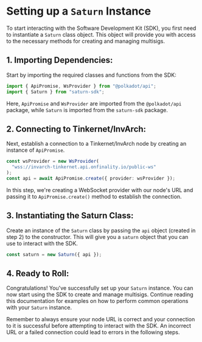 # Setting up a `Saturn` Instance

To start interacting with the Software Development Kit (SDK), you first need to instantiate a `Saturn` class object. This object will provide you with access to the necessary methods for creating and managing multisigs.

## 1. Importing Dependencies:

Start by importing the required classes and functions from the SDK:

```typescript
import { ApiPromise, WsProvider } from "@polkadot/api";
import { Saturn } from "saturn-sdk";
```

Here, `ApiPromise` and `WsProvider` are imported from the `@polkadot/api` package, while `Saturn` is imported from the `saturn-sdk` package.

## 2. Connecting to Tinkernet/InvArch:

Next, establish a connection to a Tinkernet/InvArch node by creating an instance of `ApiPromise`.

```typescript
const wsProvider = new WsProvider(
  "wss://invarch-tinkernet.api.onfinality.io/public-ws"
);
const api = await ApiPromise.create({ provider: wsProvider });
```

In this step, we're creating a WebSocket provider with our node's URL and passing it to `ApiPromise.create()` method to establish the connection.

## 3. Instantiating the Saturn Class:

Create an instance of the `Saturn` class by passing the `api` object (created in step 2) to the constructor. This will give you a `saturn` object that you can use to interact with the SDK.

```typescript
const saturn = new Saturn({ api });
```

## 4. Ready to Roll:

Congratulations! You've successfully set up your `Saturn` instance. You can now start using the SDK to create and manage multisigs. Continue reading this documentation for examples on how to perform common operations with your `Saturn` instance.

Remember to always ensure your node URL is correct and your connection to it is successful before attempting to interact with the SDK. An incorrect URL or a failed connection could lead to errors in the following steps.
